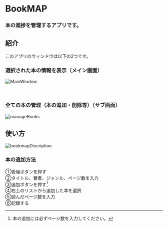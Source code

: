 
# BookMAP
### 本の進捗を管理するアプリです。



## 紹介
このアプリのウィンドウは以下の2つです。
### 選択された本の情報を表示（メイン画面）
![MainWindow](https://github.com/kendama5ko/bookmap_ver_Json/assets/146686157/6d34c910-b4e0-4e6c-af92-3801ebfd7c38)

<br>

### 全ての本の管理（本の追加・削除等）（サブ画面）
![manageBooks](https://github.com/kendama5ko/bookmap_ver_Json/assets/146686157/2a5c4988-185c-4d77-b41b-2f1567d6b112)

## 使い方
![bookmapDiscription](https://github.com/kendama5ko/bookmap_ver_Json/assets/146686157/9a4cc4da-e0d5-439c-8aac-15524e94ba69)

### 本の追加方法
①管理ボタンを押す  
②タイトル、著者、ジャンル、ページ数を入力  
③追加ボタンを押す[^1]  
④右上のリストから追加した本を選択  
⑤読んだページ数を入力  
⑥記録する  
[^1]: 本の追加には必ずページ数を入力してください。  



